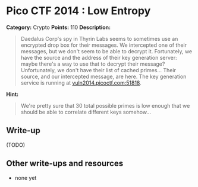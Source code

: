 # Pico CTF 2014 : Low Entropy

**Category:** Crypto
**Points:** 110
**Description:**

>Daedalus Corp's spy in Thyrin Labs seems to sometimes use an encrypted drop box for their messages. We intercepted one of their messages, but we don't seem to be able to decrypt it. Fortunately, we have the source and the address of their key generation server: maybe there's a way to use that to decrypt their message? Unfortunately, we don't have their list of cached primes...
Their source, and our intercepted message, are here. The key generation service is running at [vuln2014.picoctf.com:51818](http://vuln2014.picoctf.com:51818).

**Hint:**
>We're pretty sure that 30 total possible primes is low enough that we should be able to correlate different keys somehow...

## Write-up

(TODO)

## Other write-ups and resources

* none yet
